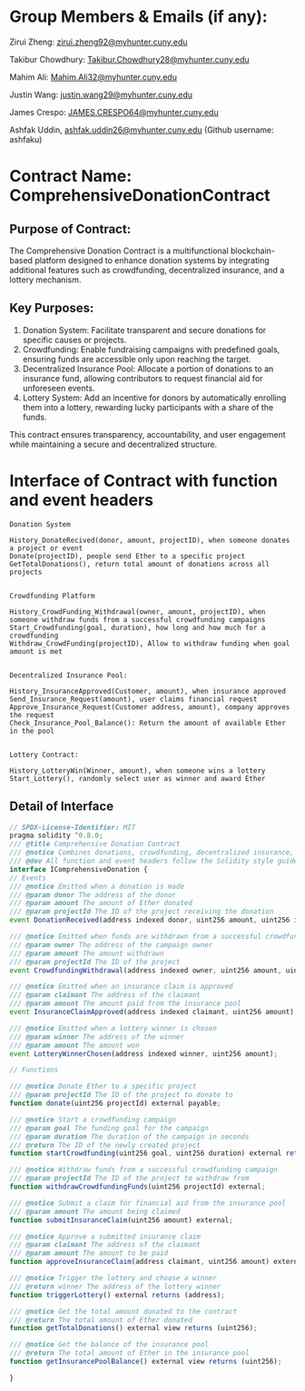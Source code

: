 # Group Members & Emails (if any):

Zirui Zheng: zirui.zheng92@myhunter.cuny.edu

Takibur Chowdhury: Takibur.Chowdhury28@myhunter.cuny.edu

Mahim Ali: Mahim.Ali32@myhunter.cuny.edu

Justin Wang: justin.wang29@myhunter.cuny.edu

James Crespo: JAMES.CRESPO64@myhunter.cuny.edu

Ashfak Uddin, ashfak.uddin26@myhunter.cuny.edu (Github username: ashfaku)

# Contract Name: ComprehensiveDonationContract

## Purpose of Contract:

The Comprehensive Donation Contract is a multifunctional blockchain-based platform designed to enhance donation systems by integrating additional features such as crowdfunding, decentralized insurance, and a lottery mechanism.

## Key Purposes:

1. Donation System: Facilitate transparent and secure donations for specific causes or projects.
2. Crowdfunding: Enable fundraising campaigns with predefined goals, ensuring funds are accessible only upon reaching the target.
3. Decentralized Insurance Pool: Allocate a portion of donations to an insurance fund, allowing contributors to request financial aid for unforeseen events.
4. Lottery System: Add an incentive for donors by automatically enrolling them into a lottery, rewarding lucky participants with a share of the funds.

This contract ensures transparency, accountability, and user engagement while maintaining a secure and decentralized structure.

# Interface of Contract with function and event headers

```solidity
Donation System

History_DonateRecived(donor, amount, projectID), when someone donates a project or event
Donate(projectID), people send Ether to a specific project
GetTotalDonations(), return total amount of donations across all projects


Crowdfunding Platform

History_CrowdFunding_Withdrawal(owner, amount, projectID), when someone withdraw funds from a successful crowdfunding campaigns
Start_Crowdfunding(goal, duration), how long and how much for a crowdfunding
Withdraw_CrowdFunding(projectID), Allow to withdraw funding when goal amount is met


Decentralized Insurance Pool:

History_InsuranceApproved(Customer, amount), when insurance approved
Send_Insurance_Request(amount), user claims financial request
Approve_Insurance_Request(Customer address, amount), company approves the request
Check_Insurance_Pool_Balance(): Return the amount of available Ether in the pool


Lottery Contract:

History_LotteryWin(Winner, amount), when someone wins a lottery
Start_Lottery(), randomly select user as winner and award Ether

```

## Detail of Interface

```js
// SPDX-License-Identifier: MIT
pragma solidity ^0.8.0;
/// @title Comprehensive Donation Contract
/// @notice Combines donations, crowdfunding, decentralized insurance, and lottery systems in a single contract
/// @dev All function and event headers follow the Solidity style guide
interface IComprehensiveDonation {
// Events
/// @notice Emitted when a donation is made
/// @param donor The address of the donor
/// @param amount The amount of Ether donated
/// @param projectId The ID of the project receiving the donation
event DonationReceived(address indexed donor, uint256 amount, uint256 indexed projectId);

/// @notice Emitted when funds are withdrawn from a successful crowdfunding campaign
/// @param owner The address of the campaign owner
/// @param amount The amount withdrawn
/// @param projectId The ID of the project
event CrowdfundingWithdrawal(address indexed owner, uint256 amount, uint256 indexed projectId);

/// @notice Emitted when an insurance claim is approved
/// @param claimant The address of the claimant
/// @param amount The amount paid from the insurance pool
event InsuranceClaimApproved(address indexed claimant, uint256 amount);

/// @notice Emitted when a lottery winner is chosen
/// @param winner The address of the winner
/// @param amount The amount won
event LotteryWinnerChosen(address indexed winner, uint256 amount);

// Functions

/// @notice Donate Ether to a specific project
/// @param projectId The ID of the project to donate to
function donate(uint256 projectId) external payable;

/// @notice Start a crowdfunding campaign
/// @param goal The funding goal for the campaign
/// @param duration The duration of the campaign in seconds
/// @return The ID of the newly created project
function startCrowdfunding(uint256 goal, uint256 duration) external returns (uint256);

/// @notice Withdraw funds from a successful crowdfunding campaign
/// @param projectId The ID of the project to withdraw from
function withdrawCrowdfundingFunds(uint256 projectId) external;

/// @notice Submit a claim for financial aid from the insurance pool
/// @param amount The amount being claimed
function submitInsuranceClaim(uint256 amount) external;

/// @notice Approve a submitted insurance claim
/// @param claimant The address of the claimant
/// @param amount The amount to be paid
function approveInsuranceClaim(address claimant, uint256 amount) external;

/// @notice Trigger the lottery and choose a winner
/// @return winner The address of the lottery winner
function triggerLottery() external returns (address);

/// @notice Get the total amount donated to the contract
/// @return The total amount of Ether donated
function getTotalDonations() external view returns (uint256);

/// @notice Get the balance of the insurance pool
/// @return The total amount of Ether in the insurance pool
function getInsurancePoolBalance() external view returns (uint256);

}
```
